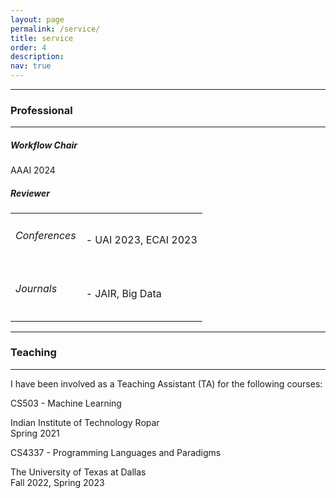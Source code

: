 ```yaml
---
layout: page
permalink: /service/
title: service
order: 4
description: 
nav: true
---
```


---
### Professional
---

<div class="card-deck">
    <div class="card mb-3">
        <h5 class="card-header">Workflow Chair</h5>
        <div class="card-body">
            AAAI 2024 
        </div>
    </div>
    <div class="card mb-3">
        <h5 class="card-header">Reviewer</h5>
        <div class="card-body">
            <table class="table-borderless">
            <tr>
                <td>
                    <h6>Conferences </h6>
                </td>
                <td>
                    - UAI 2023, ECAI 2023
                </td>
             </tr>
             <tr>
                <td>
                    <h6>Journals  </h6>
                </td>
                <td>
                    - JAIR, Big Data 
                </td>
             </tr>
            </table>
        </div>
    </div>
</div>


--- 
### Teaching 
---

I have been involved as a Teaching Assistant (TA) for the following courses:



<div class="card-deck">
    <div class="card mb-3">
        <p class="card-header">CS503 - Machine Learning</p>
        <div class="card-body">
            Indian Institute of Technology Ropar
        </div>
        <div class="card-footer" >
            Spring 2021
        </div>
    </div>
    <div class="card mb-3">
        <p class="card-header">CS4337 - Programming Languages and Paradigms</p>
        <div class="card-body">
            The University of Texas at Dallas
        </div>
        <div class="card-footer">
        Fall 2022, Spring 2023
        </div>
    </div>
</div>
